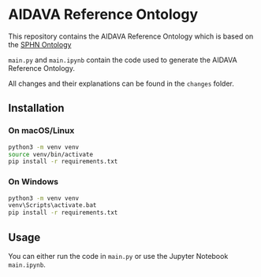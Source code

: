 # AIDAVA Reference Ontology

This repository contains the AIDAVA Reference Ontology which is based on the [SPHN Ontology](https://biomedit.ch/rdf/sphn-ontology/sphn)

`main.py` and `main.ipynb` contain the code used to generate the AIDAVA Reference Ontology.

All changes and their explanations can be found in the `changes` folder.

## Installation

### On macOS/Linux

```bash
python3 -m venv venv
source venv/bin/activate
pip install -r requirements.txt
```

### On Windows

```bash
python3 -m venv venv
venv\Scripts\activate.bat
pip install -r requirements.txt
```

## Usage

You can either run the code in `main.py` or use the Jupyter Notebook `main.ipynb`.
